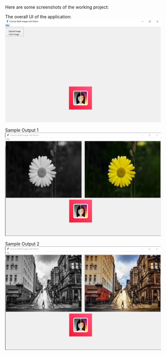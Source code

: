 Here are some screenshots of the working project:

The overall UI of the application:
![User Interface](screenshots/ui.png "UI of the Application")

Sample Output 1
![Sample Result 1](screenshots/bw_to_color.png "First Output")

Sample Output 2
![Sample Result 2](screenshots/bw_to_color2.png "Second Output")

